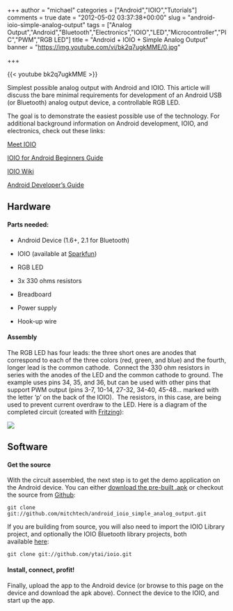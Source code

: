 +++
author = "michael"
categories = ["Android","IOIO","Tutorials"]
comments = true
date = "2012-05-02 03:37:38+00:00"
slug = "android-ioio-simple-analog-output"
tags = ["Analog Output","Android","Bluetooth","Electronics","IOIO","LED","Microcontroller","PIC","PWM","RGB LED"]
title = "Android + IOIO + Simple Analog Output"
banner = "https://img.youtube.com/vi/bk2q7ugkMME/0.jpg"

+++

{{< youtube bk2q7ugkMME >}}

Simplest possible analog output with Android and IOIO. This article will discuss the bare minimal requirements for development of an Android USB (or Bluetooth) analog output device, a controllable RGB LED.

The goal is to demonstrate the easiest possible use of the technology. For additional background information on Android development, IOIO, and electronics, check out these links:

[Meet IOIO](http://ytai-mer.blogspot.com/2011/04/meet-ioio-io-for-android.html)

[IOIO for Android Beginners Guide](http://www.sparkfun.com/tutorials/280)

[IOIO Wiki](https://github.com/ytai/ioio/wiki)

[Android Developer’s Guide](http://developer.android.com/guide/index.html)

## Hardware

#### Parts needed:

  * Android Device (1.6+, 2.1 for Bluetooth)

  * IOIO (available at [Sparkfun](http://www.sparkfun.com/products/10748))

  * RGB LED

  * 3x 330 ohms resistors

  * Breadboard

  * Power supply

  * Hook-up wire

#### Assembly

The RGB LED has four leads: the three short ones are anodes that correspond to each of the three colors (red, green, and blue) and the fourth, longer lead is the common cathode.  Connect the 330 ohm resistors in series with the anodes of the LED and the common cathode to ground. The example uses pins 34, 35, and 36, but can be used with other pins that support PWM output (pins 3-7, 10-14, 27-32, 34-40, 45-48… marked with the letter ‘p’ on the back of the IOIO).  The resistors, in this case, are being used to prevent current overdraw to the LED. Here is a diagram of the completed circuit (created with [Fritzing](http://fritzing.org/)):

![](/img/ioio_simple_analog_output.png)

## Software

#### Get the source

With the circuit assembled, the next step is to get the demo application on the Android device. You can either [download the pre-built .apk](http://mitch-tech.appspot.com/ioio/IOIOSimpleAnalogOutput.apk) or checkout the source from [Github](https://github.com/mitchtech/android_ioio_simple_analog_output):

```
git clone git://github.com/mitchtech/android_ioio_simple_analog_output.git
```

If you are building from source, you will also need to import the IOIO Library project, and optionally the IOIO Bluetooth library projects, both available [here](https://github.com/ytai/ioio):

```
git clone git://github.com/ytai/ioio.git
```

#### Install, connect, profit!

Finally, upload the app to the Android device (or browse to this page on the device and download the apk above). Connect the device to the IOIO, and start up the app.

